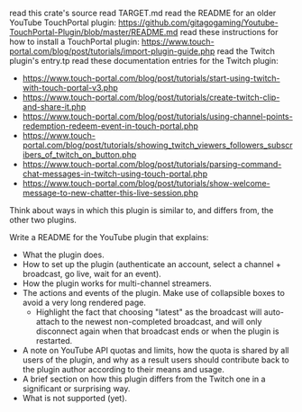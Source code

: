 read this crate's source
read TARGET.md
read the README for an older YouTube TouchPortal plugin: <https://github.com/gitagogaming/Youtube-TouchPortal-Plugin/blob/master/README.md>
read these instructions for how to install a TouchPortal plugin: <https://www.touch-portal.com/blog/post/tutorials/import-plugin-guide.php>
read the Twitch plugin's entry.tp
read these documentation entries for the Twitch plugin:
- https://www.touch-portal.com/blog/post/tutorials/start-using-twitch-with-touch-portal-v3.php
- https://www.touch-portal.com/blog/post/tutorials/create-twitch-clip-and-share-it.php
- https://www.touch-portal.com/blog/post/tutorials/using-channel-points-redemption-redeem-event-in-touch-portal.php
- https://www.touch-portal.com/blog/post/tutorials/showing_twitch_viewers_followers_subscribers_of_twitch_on_button.php
- https://www.touch-portal.com/blog/post/tutorials/parsing-command-chat-messages-in-twitch-using-touch-portal.php
- https://www.touch-portal.com/blog/post/tutorials/show-welcome-message-to-new-chatter-this-live-session.php

Think about ways in which this plugin is similar to, and differs from, the other two plugins.

Write a README for the YouTube plugin that explains:
- What the plugin does.
- How to set up the plugin (authenticate an account, select a channel + broadcast, go live, wait for an event).
- How the plugin works for multi-channel streamers.
- The actions and events of the plugin. Make use of collapsible boxes to avoid a very long rendered page.
  - Highlight the fact that choosing "latest" as the broadcast will
    auto-attach to the newest non-completed broadcast, and will only
    disconnect again when that broadcast ends or when the plugin is
    restarted.
- A note on YouTube API quotas and limits, how the quota is shared by all users of the plugin, and why as a result users should contribute back to the plugin author according to their means and usage.
- A brief section on how this plugin differs from the Twitch one in a significant or surprising way.
- What is not supported (yet).
